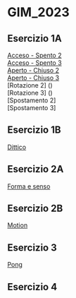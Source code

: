 # GIM_2023

## Esercizio 1A  
[Acceso - Spento 2]()   
[Acceso - Spento 3]()  
[Aperto - Chiuso 2]()  
[Aperto - Chiuso 3]()  
[Rotazione 2] ()  
[Rotazione 3] ()  
[Spostamento 2]  
[Spostamento 3]  
## Esercizio 1B
[Dittico]()  
## Esercizio 2A
[Forma e senso]()  
## Esercizio 2B
[Motion]()  
## Esercizio 3
[Pong]()  
## Esercizio 4
